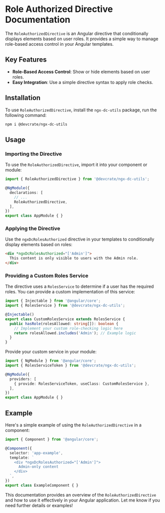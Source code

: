 # Role Authorized Directive Documentation

The `RoleAuthorizedDirective` is an Angular directive that conditionally displays elements based on user roles. It provides a simple way to manage role-based access control in your Angular templates.

## Key Features

- **Role-Based Access Control**: Show or hide elements based on user roles.
- **Easy Integration**: Use a simple directive syntax to apply role checks.

## Installation

To use `RoleAuthorizedDirective`, install the `ngx-dc-utils` package, run the following command:

```bash
npm i @devcrate/ngx-dc-utils
```

## Usage

### Importing the Directive

To use the `RoleAuthorizedDirective`, import it into your component or module:

```typescript
import { RoleAuthorizedDirective } from '@devcrate/ngx-dc-utils';

@NgModule({
  declarations: [
    // ...
    RoleAuthorizedDirective,
  ],
})
export class AppModule { }
```

### Applying the Directive

Use the `ngxDcRolesAuthorized` directive in your templates to conditionally display elements based on roles:

```html
<div *ngxDcRolesAuthorized="['Admin']">
  This content is only visible to users with the Admin role.
</div>
```

### Providing a Custom Roles Service

The directive uses a `RolesService` to determine if a user has the required roles. You can provide a custom implementation of this service:

```typescript
import { Injectable } from '@angular/core';
import { RolesService } from '@devcrate/ngx-dc-utils';

@Injectable()
export class CustomRolesService extends RolesService {
  public hasRole(rolesAllowed: string[]): boolean {
    // Implement your custom role-checking logic here
    return rolesAllowed.includes('Admin'); // Example logic
  }
}
```

Provide your custom service in your module:

```typescript
import { NgModule } from '@angular/core';
import { RolesServiceToken } from '@devcrate/ngx-dc-utils';

@NgModule({
  providers: [
    { provide: RolesServiceToken, useClass: CustomRolesService },
  ],
})
export class AppModule { }
```

## Example

Here's a simple example of using the `RoleAuthorizedDirective` in a component:

```typescript
import { Component } from '@angular/core';

@Component({
  selector: 'app-example',
  template: `
    <div *ngxDcRolesAuthorized="['Admin']">
      Admin-only content
    </div>
  `,
})
export class ExampleComponent { }
```

This documentation provides an overview of the `RoleAuthorizedDirective` and how to use it effectively in your Angular application. Let me know if you need further details or examples!
